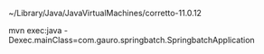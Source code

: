 ~/Library/Java/JavaVirtualMachines/corretto-11.0.12

 mvn exec:java -Dexec.mainClass=com.gauro.springbatch.SpringbatchApplication


